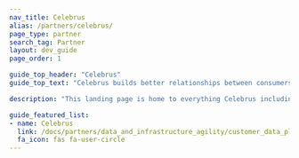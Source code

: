 ```yaml
---
nav_title: Celebrus
alias: /partners/celebrus/
page_type: partner
search_tag: Partner
layout: dev_guide
page_order: 1

guide_top_header: "Celebrus"
guide_top_text: "Celebrus builds better relationships between consumers and brands. Effortlessly build a comprehensive understanding of every visitor - from anonymous to known and everything in between!"

description: "This landing page is home to everything Celebrus including how to integrate Celebrus and Braze."

guide_featured_list:
- name: Celebrus
  link: /docs/partners/data_and_infrastructure_agility/customer_data_platform/celebrus/celebrus/
  fa_icon: fas fa-user-circle
---
```

